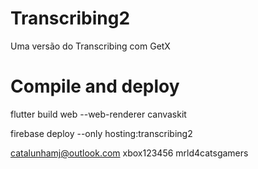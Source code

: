 # Transcribing2

Uma versão do Transcribing com GetX


# Compile and deploy
flutter build web --web-renderer canvaskit

firebase deploy --only hosting:transcribing2


catalunhamj@outlook.com
xbox123456
mrld4catsgamers